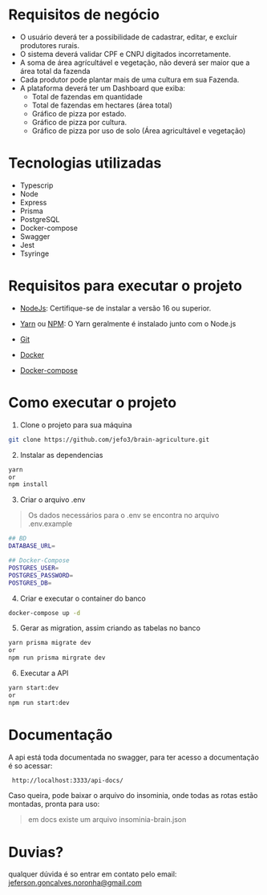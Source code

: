 # Requisitos de negócio
* O usuário deverá ter a possibilidade de cadastrar, editar, e excluir produtores rurais.
* O sistema deverá validar CPF e CNPJ digitados incorretamente.
* A soma de área agrícultável e vegetação, não deverá ser maior que a área total da fazenda
* Cada produtor pode plantar mais de uma cultura em sua Fazenda.
* A plataforma deverá ter um Dashboard que exiba:
  * Total de fazendas em quantidade
  * Total de fazendas em hectares (área total)
  *  Gráfico de pizza por estado.
  * Gráfico de pizza por cultura.
  * Gráfico de pizza por uso de solo (Área agricultável e vegetação)


# Tecnologias utilizadas
* Typescrip
* Node
* Express
* Prisma
* PostgreSQL
* Docker-compose
* Swagger
* Jest
* Tsyringe

# Requisitos para executar o projeto
* [NodeJs]((https://nodejs.org/)): Certifique-se de instalar a versão 16 ou superior.

* [Yarn](https://yarnpkg.com/) ou [NPM](https://www.npmjs.com/package/npm): O Yarn geralmente é instalado junto com o Node.js

* [Git](https://git-scm.com/)

* [Docker](https://www.docker.com/)

* [Docker-compose](https://docs.docker.com/compose/install/)

# Como executar o projeto
1. Clone o projeto para sua máquina
```bash
git clone https://github.com/jefo3/brain-agriculture.git
```
2. Instalar as dependencias
```bash
yarn
or
npm install
```
3. Criar o arquivo .env
> Os dados necessários para o .env se encontra no arquivo .env.example
```bash
## BD
DATABASE_URL=

## Docker-Compose
POSTGRES_USER=
POSTGRES_PASSWORD=
POSTGRES_DB=
```
4. Criar e executar o container do banco
```bash
docker-compose up -d
```
5. Gerar as migration, assim criando as tabelas no banco
```bash
yarn prisma migrate dev
or
npm run prisma mirgrate dev
```
6. Executar a API
```bash
yarn start:dev
or
npm run start:dev
```

# Documentação
A api está toda documentada no swagger, para ter acesso a documentação é so acessar:

```bash 
 http://localhost:3333/api-docs/
```
Caso queira, pode baixar o arquivo do insominia, onde todas as rotas estão montadas, pronta para uso:
> em docs existe um arquivo insominia-brain.json

# Duvias?
qualquer dúvida é so entrar em contato pelo email: [jeferson.goncalves.noronha@gmail.com](jeferson.goncalves.noronha@gmail.com)
